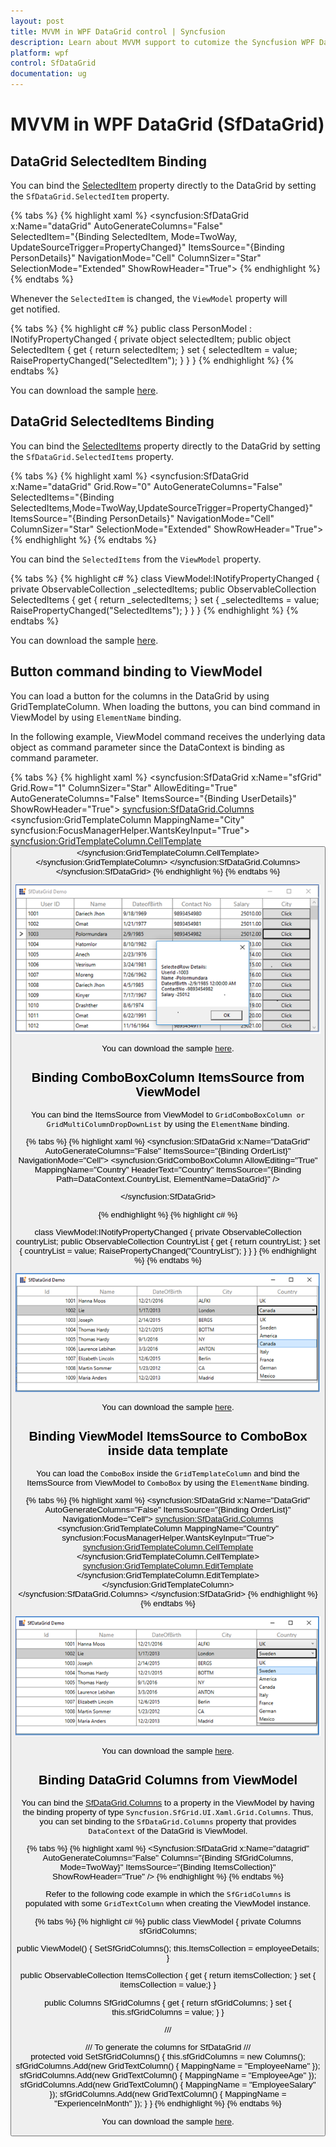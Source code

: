 ```yaml
---
layout: post
title: MVVM in WPF DataGrid control | Syncfusion
description: Learn about MVVM support to cutomize the Syncfusion WPF DataGrid (SfDataGrid) control and more details.
platform: wpf
control: SfDataGrid
documentation: ug
---
```


# MVVM in WPF DataGrid (SfDataGrid)

## DataGrid SelectedItem Binding

You can bind the [SelectedItem](http://help.syncfusion.com/cr/cref_files/wpf/Syncfusion.SfGrid.WPF~Syncfusion.UI.Xaml.Grid.SfGridBase~SelectedItem.html) property directly to the DataGrid by setting the `SfDataGrid.SelectedItem` property.

{% tabs %}
{% highlight xaml %}
<syncfusion:SfDataGrid x:Name="dataGrid"
                        AutoGenerateColumns="False"  
                        SelectedItem="{Binding SelectedItem, Mode=TwoWay, UpdateSourceTrigger=PropertyChanged}"
                        ItemsSource="{Binding PersonDetails}"
                        NavigationMode="Cell"
                        ColumnSizer="Star"
                        SelectionMode="Extended"
                        ShowRowHeader="True">
{% endhighlight %}
{% endtabs %}

Whenever the `SelectedItem` is changed, the `ViewModel` property will get notified.

{% tabs %}
{% highlight c# %}
public class PersonModel : INotifyPropertyChanged
{
          private object selectedItem;
          public object SelectedItem
          {
               get
               { 
                    return selectedItem;
               }
               set
               {
                   selectedItem = value;
                   RaisePropertyChanged("SelectedItem");
               }
         }
}
{% endhighlight %}
{% endtabs %}

You can download the sample [here](http://www.syncfusion.com/downloads/support/directtrac/general/ze/SelectedItem-1872250691.zip).

## DataGrid SelectedItems Binding

You can bind the [SelectedItems](http://help.syncfusion.com/cr/cref_files/wpf/Syncfusion.SfGrid.WPF~Syncfusion.UI.Xaml.Grid.SfGridBase~SelectedItem.html) property directly to the DataGrid by setting the `SfDataGrid.SelectedItems` property.

{% tabs %}
{% highlight xaml %}
<syncfusion:SfDataGrid x:Name="dataGrid"
                                Grid.Row="0"
                                AutoGenerateColumns="False"                               
                                SelectedItems="{Binding SelectedItems,Mode=TwoWay,UpdateSourceTrigger=PropertyChanged}"
                                ItemsSource="{Binding PersonDetails}"
                                NavigationMode="Cell"
                                ColumnSizer="Star"
                                SelectionMode="Extended"
                                ShowRowHeader="True">
{% endhighlight %}
{% endtabs %}

You can bind the `SelectedItems` from the `ViewModel` property.

{% tabs %}
{% highlight c# %}
class ViewModel:INotifyPropertyChanged
{
         private ObservableCollection<object> _selectedItems; 
         public ObservableCollection<object> SelectedItems
         {
                get
                {
                      return _selectedItems;
                }
                set
                {
                    _selectedItems = value;
                     RaisePropertyChanged("SelectedItems");
                }
         }
}
{% endhighlight %}
{% endtabs %}

You can download the sample [here](http://www.syncfusion.com/downloads/support/directtrac/general/ze/SelectedItems1384772866.zip).

## Button command binding to ViewModel

You can load a button for the columns in the DataGrid by using GridTemplateColumn. When loading the buttons, you can bind command in ViewModel by using `ElementName` binding.

In the following example, ViewModel command receives the underlying data object as command parameter since the DataContext is binding as command parameter.

{% tabs %}
{% highlight xaml %}
<syncfusion:SfDataGrid x:Name="sfGrid"
                                   Grid.Row="1"
                                   ColumnSizer="Star"
                                   AllowEditing="True"
                                   AutoGenerateColumns="False"
                                   ItemsSource="{Binding UserDetails}"
                                   ShowRowHeader="True">
<syncfusion:SfDataGrid.Columns>
    <syncfusion:GridTemplateColumn MappingName="City" syncfusion:FocusManagerHelper.WantsKeyInput="True">
        <syncfusion:GridTemplateColumn.CellTemplate>
            <DataTemplate>
                <Button  Content="Click" syncfusion:FocusManagerHelper.FocusedElement="True" 
                Command="{Binding Path=DataContext.RowDataCommand,ElementName=sfGrid}" CommandParameter="{Binding}"/>
            </DataTemplate>
        </syncfusion:GridTemplateColumn.CellTemplate>
    </syncfusion:GridTemplateColumn>
</syncfusion:SfDataGrid.Columns>
</syncfusion:SfDataGrid>
{% endhighlight %}
{% endtabs %}

![WPF DataGrid button command binding](MVVM_images/MVVM_img1.png)

You can download the sample [here](http://www.syncfusion.com/downloads/support/directtrac/general/ze/ShowSelectedRowInformation-414969750.zip).

## Binding ComboBoxColumn ItemsSource from ViewModel

You can bind the ItemsSource from ViewModel to `GridComboBoxColumn or GridMultiColumnDropDownList` by using the `ElementName` binding.

{% tabs %}
{% highlight xaml %}
<syncfusion:SfDataGrid x:Name="DataGrid"
                               AutoGenerateColumns="False"
                               ItemsSource="{Binding OrderList}"
                               NavigationMode="Cell">
          <syncfusion:GridComboBoxColumn AllowEditing="True" 
                                         MappingName="Country"
                                         HeaderText="Country"
                                         ItemsSource="{Binding Path=DataContext.CountryList,
                                                                     ElementName=DataGrid}" />

</syncfusion:SfDataGrid>

{% endhighlight %}
{% highlight c# %}

class ViewModel:INotifyPropertyChanged
{
         private ObservableCollection<string> countryList; 
         public ObservableCollection<string> CountryList
         {
                get
                {
                      return countryList;
                }
                set
                {
                     countryList = value;
                     RaisePropertyChanged("CountryList");
                }
         }
}
{% endhighlight %}
{% endtabs %}

![WPF DataGrid combobox column binding MVVM](MVVM_images/MVVM_img2.png)

You can download the sample [here](http://www.syncfusion.com/downloads/support/directtrac/general/ze/BindViewModelItemstoComboBoxColumn-223289547.zip). 

## Binding ViewModel ItemsSource to ComboBox inside data template

You can load the `ComboBox` inside the `GridTemplateColumn` and bind the ItemsSource from ViewModel to `ComboBox` by using the `ElementName` binding.

{% tabs %}
{% highlight xaml %}
<syncfusion:SfDataGrid x:Name="DataGrid"
                        AutoGenerateColumns="False"
               ItemsSource="{Binding OrderList}"                        
                       NavigationMode="Cell">
    <syncfusion:SfDataGrid.Columns>
          <syncfusion:GridTemplateColumn MappingName="Country" syncfusion:FocusManagerHelper.WantsKeyInput="True">
                    <syncfusion:GridTemplateColumn.CellTemplate>
                        <DataTemplate>
                            <TextBlock Text="{Binding Country}"/>
                        </DataTemplate>
                    </syncfusion:GridTemplateColumn.CellTemplate>
                    <syncfusion:GridTemplateColumn.EditTemplate>
                        <DataTemplate>
                            <ComboBox ItemsSource="{Binding Path=DataContext.CountryList, ElementName=DataGrid}" DisplayMemberPath="{Binding CountryList}"/>
                        </DataTemplate>
                    </syncfusion:GridTemplateColumn.EditTemplate>
                </syncfusion:GridTemplateColumn>           
    </syncfusion:SfDataGrid.Columns>
</syncfusion:SfDataGrid>
{% endhighlight %}
{% endtabs %}

![WPF DataGrid combobox column binding MVVM](MVVM_images/MVVM_img3.png)

You can download the sample [here](http://www.syncfusion.com/downloads/support/directtrac/general/ze/BindViewModelItemstotemplateComboBoxColumn-1705267981.zip).

## Binding DataGrid Columns from ViewModel

You can bind the [SfDataGrid.Columns](http://help.syncfusion.com/cr/cref_files/wpf/Syncfusion.SfGrid.WPF~Syncfusion.UI.Xaml.Grid.SfDataGrid~Columns.html) to a property in the ViewModel by having the binding property of type `Syncfusion.SfGrid.UI.Xaml.Grid.Columns`. Thus, you can set binding to the `SfDataGrid.Columns` property that provides `DataContext` of the DataGrid is ViewModel. 

{% tabs %}
{% highlight xaml %}
<Syncfusion:SfDataGrid x:Name="datagrid"  
                        AutoGenerateColumns="False"
                        Columns="{Binding SfGridColumns, Mode=TwoWay}"
                        ItemsSource="{Binding ItemsCollection}"
                        ShowRowHeader="True" />
{% endhighlight %}
{% endtabs %}

Refer to the following code example in which the `SfGridColumns` is populated with some `GridTextColumn` when creating the ViewModel instance.

{% tabs %}
{% highlight c# %}
public class ViewModel
{
 private Columns sfGridColumns;

 public ViewModel()
 {
    SetSfGridColumns();
    this.ItemsCollection = employeeDetails;
 }

 public ObservableCollection<BusinessObjects> ItemsCollection
 {
    get { return itemsCollection; }
    set { itemsCollection = value;}
 }

 public Columns SfGridColumns
 {
    get { return sfGridColumns; }
    set { this.sfGridColumns = value; }
 }

 /// <summary>
 /// To generate the columns for SfDataGrid
 /// </summary>
 protected void SetSfGridColumns()
 {
    this.sfGridColumns = new Columns();
    sfGridColumns.Add(new GridTextColumn() { MappingName = "EmployeeName" });
    sfGridColumns.Add(new GridTextColumn() { MappingName = "EmployeeAge" });
    sfGridColumns.Add(new GridTextColumn() { MappingName = "EmployeeSalary" });
    sfGridColumns.Add(new GridTextColumn() { MappingName = "ExperienceInMonth" });
 }
}
{% endhighlight %}
{% endtabs %}

You can download the sample [here](http://www.syncfusion.com/downloads/support/directtrac/general/ze/ColumnCollection-341303193.zip).
